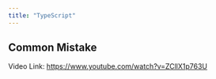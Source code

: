 ```yaml
---
title: "TypeScript"
---
```

## Common Mistake

Video Link: https://www.youtube.com/watch?v=ZCllX1p763U

